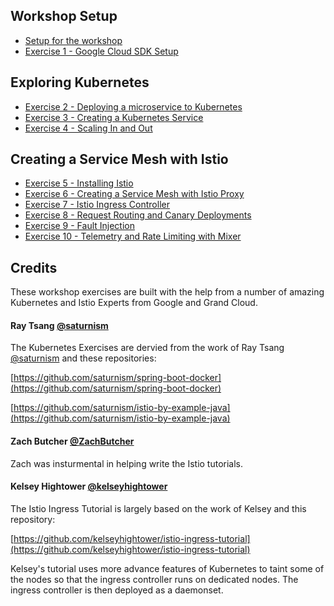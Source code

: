## Workshop Setup
- [Setup for the workshop](setup/README.md)
- [Exercise 1 - Google Cloud SDK Setup](exercise-1/README.md)

## Exploring Kubernetes

- [Exercise 2 - Deploying a microservice to Kubernetes](exercise-2/README.md)
- [Exercise 3 - Creating a Kubernetes Service](exercise-3/README.md)
- [Exercise 4 - Scaling In and Out](exercise-4/README.md)

## Creating a Service Mesh with Istio

- [Exercise 5 - Installing Istio](exercise-8/README.md)
- [Exercise 6 - Creating a Service Mesh with Istio Proxy](exercise-9/README.md)
- [Exercise 7 - Istio Ingress Controller](exercise-10/README.md)
- [Exercise 8 - Request Routing and Canary Deployments](exercise-10/README.md)
- [Exercise 9 - Fault Injection](exercise-10/README.md)
- [Exercise 10 - Telemetry and Rate Limiting with Mixer](exercise-11/README.md)


## Credits
These workshop exercises are built with the help from a number of amazing Kubernetes and Istio Experts from Google and Grand Cloud.

#### Ray Tsang  [@saturnism](https://twitter.com/saturnism)
The Kubernetes Exercises are dervied from the work of Ray Tsang  [@saturnism](https://twitter.com/saturnism) and these repositories:

[https://github.com/saturnism/spring-boot-docker](https://github.com/saturnism/spring-boot-docker)

[https://github.com/saturnism/istio-by-example-java](https://github.com/saturnism/istio-by-example-java)

#### Zach Butcher [@ZachButcher](https://twitter.com/ZackButcher)
Zach was insturmental in helping write the Istio tutorials.

####  Kelsey Hightower [@kelseyhightower](https://twitter.com/kelseyhightower)
The Istio Ingress Tutorial is largely based on the work of Kelsey and this repository:

[https://github.com/kelseyhightower/istio-ingress-tutorial](https://github.com/kelseyhightower/istio-ingress-tutorial)

Kelsey's tutorial uses more advance features of Kubernetes to taint some of the nodes so that the ingress controller runs on dedicated nodes.  The ingress controller is then deployed as a daemonset.
